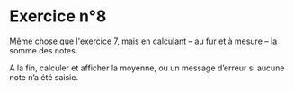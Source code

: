 # Exercice n°8

Même chose que l'exercice 7, mais en calculant – au fur et à mesure – la somme des notes.

A la fin, calculer et afficher la moyenne, ou un message d’erreur si aucune note n’a été saisie.
